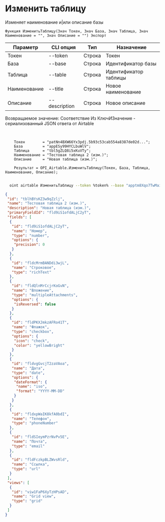 ﻿---
sidebar_position: 2
---

# Изменить таблицу
 Изменяет наименование и|или описание базы



`Функция ИзменитьТаблицу(Знач Токен, Знач База, Знач Таблица, Знач Наименование = "", Знач Описание = "") Экспорт`

  | Параметр | CLI опция | Тип | Назначение |
  |-|-|-|-|
  | Токен | --token | Строка | Токен |
  | База | --base | Строка | Идентификатор базы |
  | Таблица | --table | Строка | Идентификатор таблицы |
  | Наименование | --title | Строка | Новое наименование |
  | Описание | --description | Строка | Новое описание |

  
  Возвращаемое значение:   Соответствие Из КлючИЗначение - сериализованный JSON ответа от Airtable

<br/>




```bsl title="Пример кода"
    Токен        = "patNn4BXW66Yx3pdj.5b93c53cab554a8387de02d...";
    База         = "appESy99HYCLbuWlV";
    Таблица      = "tbl5gZLQ8i5xKuVTy";
    Наименование = "Тестовая таблица 2 (изм.)";
    Описание     = "Новая таблица (изм.)";

    Результат = OPI_Airtable.ИзменитьТаблицу(Токен, База, Таблица, Наименование, Описание);
```



```sh title="Пример команды CLI"
    
  oint airtable ИзменитьТаблицу --token %token% --base "apptm8Xqo7TwMaipQ" --table "tbl9G4jVoTJpxYwSY" --title "Тестовая таблица 2 (изм.)" --description "Новая таблица (изм.)"

```

```json title="Результат"
{
 "id": "tblhBYsKZ3w9qZzlj",
 "name": "Тестовая таблица 2 (изм.)",
 "description": "Новая таблица (изм.)",
 "primaryFieldId": "fld9iS1ofdALjC2yT",
 "fields": [
  {
   "id": "fld9iS1ofdALjC2yT",
   "name": "Номер",
   "type": "number",
   "options": {
    "precision": 0
   }
  },
  {
   "id": "fldcMrmBANDdi3wjL",
   "name": "Строковое",
   "type": "richText"
  },
  {
   "id": "fldQlnMrCcjrKoGvN",
   "name": "Вложение",
   "type": "multipleAttachments",
   "options": {
    "isReversed": false
   }
  },
  {
   "id": "fldPKXJmkzAFRo41T",
   "name": "Флажок",
   "type": "checkbox",
   "options": {
    "icon": "check",
    "color": "yellowBright"
   }
  },
  {
   "id": "fldvgGvcjT2zaVAoa",
   "name": "Дата",
   "type": "date",
   "options": {
    "dateFormat": {
     "name": "iso",
     "format": "YYYY-MM-DD"
    }
   }
  },
  {
   "id": "fldxpWaIK8kfA0bdI",
   "name": "Телефон",
   "type": "phoneNumber"
  },
  {
   "id": "fldSIeymPzrNvPv5E",
   "name": "Почта",
   "type": "email"
  },
  {
   "id": "fldFczkpBLZWvsRld",
   "name": "Ссылка",
   "type": "url"
  }
 ],
 "views": [
  {
   "id": "viw1FaP6XyTzHPsAD",
   "name": "Grid view",
   "type": "grid"
  }
 ]
}
```
